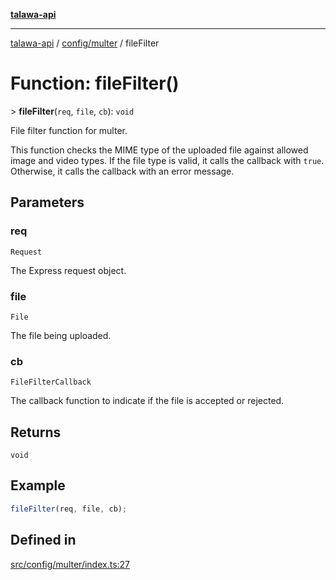 [**talawa-api**](../../../README.md)

***

[talawa-api](../../../modules.md) / [config/multer](../README.md) / fileFilter

# Function: fileFilter()

\> **fileFilter**(`req`, `file`, `cb`): `void`

File filter function for multer.

This function checks the MIME type of the uploaded file against allowed image and video types.
If the file type is valid, it calls the callback with `true`. Otherwise, it calls the callback
with an error message.

## Parameters

### req

`Request`

The Express request object.

### file

`File`

The file being uploaded.

### cb

`FileFilterCallback`

The callback function to indicate if the file is accepted or rejected.

## Returns

`void`

## Example

```typescript
fileFilter(req, file, cb);
```

## Defined in

[src/config/multer/index.ts:27](https://github.com/PalisadoesFoundation/talawa-api/blob/5c5b29a0ea487bda8306089fe128f43f3be29f94/src/config/multer/index.ts#L27)
